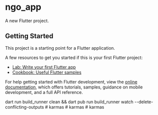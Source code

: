 # ngo_app

A new Flutter project.

## Getting Started

This project is a starting point for a Flutter application.

A few resources to get you started if this is your first Flutter project:

- [Lab: Write your first Flutter app](https://docs.flutter.dev/get-started/codelab)
- [Cookbook: Useful Flutter samples](https://docs.flutter.dev/cookbook)

For help getting started with Flutter development, view the
[online documentation](https://docs.flutter.dev/), which offers tutorials,
samples, guidance on mobile development, and a full API reference.

<!-- Use the [watch] flag to watch the files' system for edits and rebuild as necessary.

dart run build_runner watch -->

<!-- If you want the generator to run one time and exit, use

dart run build_runner build -->

dart run build_runner clean && dart pub run build_runner watch --delete-conflicting-outputs
#   k a r m a s  
 #   k a r m a s  
 #   k a r m a s  
 